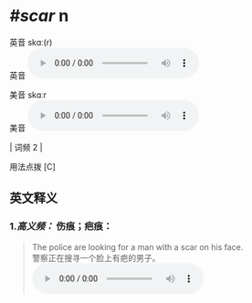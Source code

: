 # ***\#scar*** n
英音 skɑː(r)  
英音
<audio src="./media/scar-B.aac" controls="controls"></audio>

美音 skɑːr  
美音
<audio src="./media/scar.aac" controls="controls"></audio>



| 词频 2 |  

用法点拨  [C]

英文释义
---
### 1.*高义频：* **伤痕；疤痕：**  

 > The police are looking for a man with a scar on his face.   
 > 警察正在搜寻一个脸上有疤的男子。    
<audio src="./media/scar-1.aac" controls="controls"></audio>


